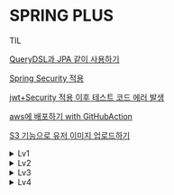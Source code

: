 # SPRING PLUS

TIL

[QueryDSL과 JPA 같이 사용하기](https://heehyun0221.tistory.com/138)

[Spring Security 적용](https://heehyun0221.tistory.com/139)

[jwt+Security 적용 이후 테스트 코드 에러 발생](https://heehyun0221.tistory.com/150)

[aws에 배포하기 with GitHubAction](https://heehyun0221.tistory.com/147)

[S3 기능으로 유저 이미지 업로드하기](https://heehyun0221.tistory.com/152)




<details>
  <summary>Lv1</summary>
Lv1 - 1. 코드 개선 퀴즈 - @Transactional의 이해

- 기존에 @Transactional(readOnly = true)라고 되있는 부분에서 오류가 발생했다.
- @Transcational로 변경하여 문제를 해결했다.
![image](https://github.com/user-attachments/assets/9f964053-3108-45ee-a6eb-7f0b493b1dfc)

Lv1 - 2. JWT의 이해

- User 테이블에 nickname 추가했다.
- JWT에 nickname 추가했다.

Lv1 - 3. AOP의 이해

- UserAdminController 클래스의 changeUserRole() 메소드가 실행 전 동작할 수 있도록 @After 를 @Before로 변경했다.

Lv1 - 4. 테스트 코드 퀴즈 - 컨트롤러 테스트의 이해

- 기존 코드의 기댓값 HttpStatus.OK가 문제를 일으켰다.
- HttpStatus.valueOf(400) 으로 해당 컨트롤러의 의도대로 수정했다.

Lv1 - 5. 코드 개선 퀴즈 - JPA의 이해

- 할일 검색 시 weather, 수정일 기준 조회 내림차순 기능을 추가했다.

</details>

<details>
  <summary>Lv2</summary>
Lv2 - 1. JPA Cascade

- 할 일을 새로 저장할 시, 할일을 생성한 유저가 담당자로 자동 등록 될 수 있도록 수정해야 한다.
- cascade = CascadeType.PERSIST 옵션을 지정했다.

Lv2 - 2. N+1

- getComments() 의 N+1 문제가 발생했다.
- 해당 메소드와 관련한 쿼리문을 Fetch Join을 통해 변경해 N+1 문제를 해소했다.


Lv2 - 3. QueryDSL

- getTodo() 기능을 QueryDSL으로 변경했다.
- (2025.01.20 추가) N+1문제 발생으로 fetchJoin을 추가했다.

Lv2 - 4. Spring Security

- 기존 Filter와 Argument Resolver를 사용하던 코드들을 Spring Security로 변경했다.
  
</details>

<details>
<summary>Lv3</summary>
Lv3 - 10. QueryDSL을 사용하여 검색 기능 만들기

- 일정 검색 기능(제목, 생성일 범위, 닉네임)을 추가했다.
- 해당 기능으로 일정을 검색하면 해당 일정의 제목, 담당자 수, 댓글 개수를 볼 수 있다.

Lv3 - 11. Transcation 심화

- 매니저 등록 시 로그 테이블에 발생시간, 요청유저 아이디, 매니저로 등록할 아이디, 성공여부, 예외발생 시 예외 메시지가 남습니다.
- 처음엔 AOP에서 로그를 등록하는 방향으로 정했으나, 매니저를 등록할 때 이외에는 로그를 남기지 않고 Transaction 전파 속성 활용과는 상관이 없다고 생각하여 제거 후 매니저 등록 서비스에서 로그를 남기도록 처리했습니다.
- 매니저 등록에 실패하더라도 로그는 남습니다. 

Lv3 - 12. AWS 활용 마스터

Lv3 - 13. 대용량 데이터 처리
</details>

<details>
  <summary>Lv4</summary>
  Lv4. Kotlin 적용하기

  Lv4 - 14. Entity 및 Repository CRUD를 Kotlin으로 리팩토링
</details>
